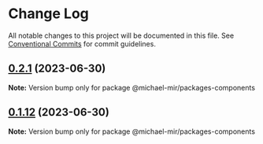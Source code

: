 # Change Log

All notable changes to this project will be documented in this file.
See [Conventional Commits](https://conventionalcommits.org) for commit guidelines.

## [0.2.1](https://github.com/michael-mir/lerna-example/compare/@michael-mir/packages-components@0.1.12...@michael-mir/packages-components@0.2.1) (2023-06-30)

**Note:** Version bump only for package @michael-mir/packages-components





## [0.1.12](https://github.com/michael-mir/lerna-example/compare/@michael-mir/packages-components@0.0.11...@michael-mir/packages-components@0.1.12) (2023-06-30)

**Note:** Version bump only for package @michael-mir/packages-components
